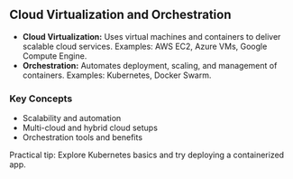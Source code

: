 ## Cloud Virtualization and Orchestration

- **Cloud Virtualization:** Uses virtual machines and containers to deliver scalable cloud services. Examples: AWS EC2, Azure VMs, Google Compute Engine.
- **Orchestration:** Automates deployment, scaling, and management of containers. Examples: Kubernetes, Docker Swarm.

### Key Concepts
- Scalability and automation
- Multi-cloud and hybrid cloud setups
- Orchestration tools and benefits

Practical tip: Explore Kubernetes basics and try deploying a containerized app.

